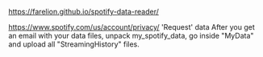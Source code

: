 https://farelion.github.io/spotify-data-reader/


https://www.spotify.com/us/account/privacy/
'Request' data
After you get an email with your data files, unpack my_spotify_data, go inside "MyData" and upload all "StreamingHistory" files.
